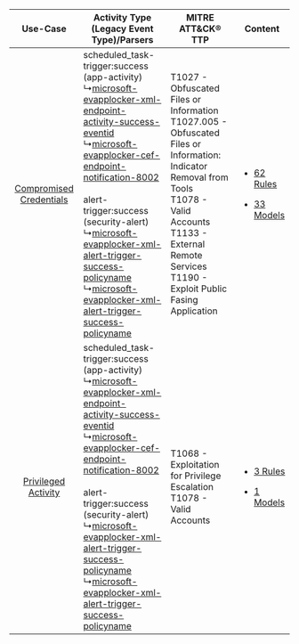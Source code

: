 |    Use-Case    | Activity Type (Legacy Event Type)/Parsers    | MITRE ATT&CK® TTP    | Content    |
|:----:| ---- | ---- | ---- |
| [Compromised Credentials](../../../UseCases/uc_compromised_credentials.md) |  scheduled_task-trigger:success (app-activity)<br> ↳[microsoft-evapplocker-xml-endpoint-activity-success-eventid](Ps/pC_microsoftevapplockerxmlendpointactivitysuccesseventid.md)<br> ↳[microsoft-evapplocker-cef-endpoint-notification-8002](Ps/pC_microsoftevapplockercefendpointnotification8002.md)<br><br> alert-trigger:success (security-alert)<br> ↳[microsoft-evapplocker-xml-alert-trigger-success-policyname](Ps/pC_microsoftevapplockerxmlalerttriggersuccesspolicyname.md)<br> ↳[microsoft-evapplocker-xml-alert-trigger-success-policyname](Ps/pC_microsoftevapplockerxmlalerttriggersuccesspolicyname.md)<br> | T1027 - Obfuscated Files or Information<br>T1027.005 - Obfuscated Files or Information: Indicator Removal from Tools<br>T1078 - Valid Accounts<br>T1133 - External Remote Services<br>T1190 - Exploit Public Fasing Application<br> | [<ul><li>62 Rules</li></ul><ul><li>33 Models</li></ul>](RM/r_m_microsoft_event_viewer_-_applocker_Compromised_Credentials.md) |
|     [Privileged Activity](../../../UseCases/uc_privileged_activity.md)     |  scheduled_task-trigger:success (app-activity)<br> ↳[microsoft-evapplocker-xml-endpoint-activity-success-eventid](Ps/pC_microsoftevapplockerxmlendpointactivitysuccesseventid.md)<br> ↳[microsoft-evapplocker-cef-endpoint-notification-8002](Ps/pC_microsoftevapplockercefendpointnotification8002.md)<br><br> alert-trigger:success (security-alert)<br> ↳[microsoft-evapplocker-xml-alert-trigger-success-policyname](Ps/pC_microsoftevapplockerxmlalerttriggersuccesspolicyname.md)<br> ↳[microsoft-evapplocker-xml-alert-trigger-success-policyname](Ps/pC_microsoftevapplockerxmlalerttriggersuccesspolicyname.md)<br> | T1068 - Exploitation for Privilege Escalation<br>T1078 - Valid Accounts<br>    | [<ul><li>3 Rules</li></ul><ul><li>1 Models</li></ul>](RM/r_m_microsoft_event_viewer_-_applocker_Privileged_Activity.md)       |